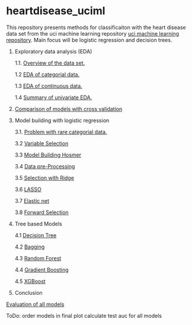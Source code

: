 # heartdisease_uciml

This repository presents methods for classificaiton with the heart disease data set from the uci machine learning repository [uci machine learning repository](https://archive.ics.uci.edu/ml/datasets/Heart+Disease). Main focus will be logistic regression and decision trees. 

 1. Exploratory data analysis (EDA)
 
    1.1. [Overview of the data set.](https://github.com/felix-ha/heartdisease_uciml/blob/master/Overview_of_the_dataset.ipynb)

    1.2 [EDA of categorial data.](https://github.com/felix-ha/heartdisease_uciml/blob/master/EDA_of_categorial_data.ipynb)

    1.3 [EDA of continuous data.](https://github.com/felix-ha/heartdisease_uciml/blob/master/EDA_of_continuous_data.ipynb)

    1.4 [Summary of univariate EDA.](https://github.com/felix-ha/heartdisease_uciml/blob/master/Summary_of_univariate_EDA.ipynb)

2. [Comparison of models with cross validation](https://github.com/felix-ha/heartdisease_uciml/blob/master/Comparison_of_models_with_cross_validation.ipynb)

3. Model building with logistic regression

    3.1. [Problem with rare categorial data.](http://localhost:8888/notebooks/Problem_with_rare_categorial%20data.ipynb)

    3.2 [Variable Selection](https://github.com/felix-ha/heartdisease_uciml/blob/master/Variable_Selection_Hosmer.ipynb)

    3.3 [Model Building Hosmer](https://github.com/felix-ha/heartdisease_uciml/blob/master/Model_Building_Hosmer.ipynb)

    3.4 [Data pre-Processing](https://github.com/felix-ha/heartdisease_uciml/blob/master/Data_pre_processing.ipynb)

    3.5 [Selection with Ridge](https://github.com/felix-ha/heartdisease_uciml/blob/master/Ridge.ipynb)

    3.6 [LASSO](https://github.com/felix-ha/heartdisease_uciml/blob/master/LASSO.ipynb)

    3.7 [Elastic net](https://github.com/felix-ha/heartdisease_uciml/blob/master/Elastic_net.ipynb)

    3.8 [Forward Selection](https://github.com/felix-ha/heartdisease_uciml/blob/master/Forward_Selection.ipynb)

4. Tree based Models
    
    4.1 [Decision Tree](https://github.com/felix-ha/heartdisease_uciml/blob/master/Grid_search_decision_tree.ipynb)

    4.2 [Bagging](https://github.com/felix-ha/heartdisease_uciml/blob/master/Grid_search_bagging.ipynb)

    4.3 [Random Forest](https://github.com/felix-ha/heartdisease_uciml/blob/master/Grid_search_random_forest.ipynb)

    4.4 [Gradient Boosting](https://github.com/felix-ha/heartdisease_uciml/blob/master/Gridsearch_gbm.ipynb)

    4.5 [XGBoost](https://github.com/felix-ha/heartdisease_uciml/blob/master/Grid_search_xgboost.ipynb)


5. Conclusion

[Evaluation of all models](https://github.com/felix-ha/heartdisease_uciml/blob/master/Best_models.ipynb)

ToDo: 
order models in final plot
calculate test auc for all models




    
